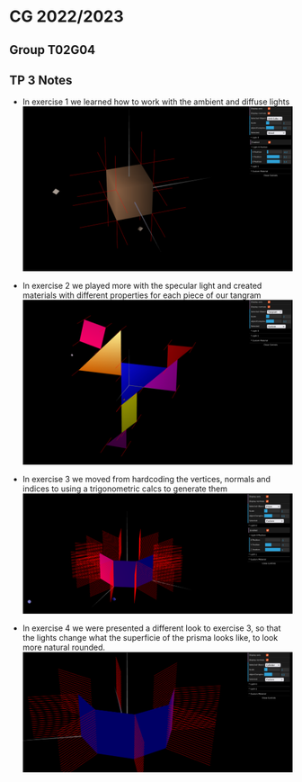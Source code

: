 # CG 2022/2023

## Group T02G04

## TP 3 Notes


- In exercise 1 we learned how to work with the ambient and diffuse lights
![Screenshot 1](screenshots/cg-t02g04-tp3-1.png)

- In exercise 2 we played more with the specular light and created materials with different properties for each piece of our tangram
![Screenshot 2](screenshots/cg-t02g04-tp3-2.png)

- In exercise 3 we moved from hardcoding the vertices, normals and indices to using a trigonometric calcs to generate them
![Screenshot 3](screenshots/cg-t02g04-tp3-3.png)

- In exercise 4 we were presented a different look to exercise 3, so that the lights change what the superficie of the prisma looks like, to look more natural rounded.
![Screenshot 4](screenshots/cg-t02g04-tp3-4.png)
